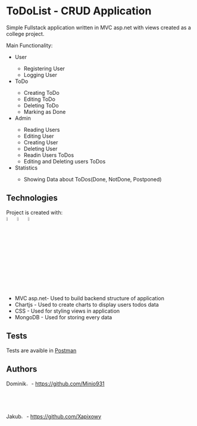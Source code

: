 
# ToDoList - CRUD Application
Simple Fullstack application written in MVC asp.net with views created as a college project.

Main Functionality:
<ul>
<li>User</li>
    <ul>
        <li>Registering User</li>
        <li>Logging User</li>
    </ul>
<li>ToDo</li>
    <ul>
        <li>Creating ToDo</li>
        <li>Editing ToDo</li>
        <li>Deleting ToDo</li>
        <li>Marking as Done</li>
    </ul>
<li>Admin</li>
    <ul> 
        <li>Reading Users</li>
        <li>Editing User</li>
        <li>Creating User</li>
        <li>Deleting User</li>
        <li>Readin Users ToDos</li>
        <li>Editing and Deleting users ToDos</li>
    </ul>
 <li>Statistics</li>
    <ul>
        <li>Showing Data about ToDos(Done, NotDone, Postponed)</li>
    </ul>
</ul>





## Technologies
Project is created with:<br>
<img src="https://skillicons.dev/icons?i=cs" width="5%"/> <img src="https://skills.thijs.gg/icons?i=css" width="5%"> <img src="https://skills.thijs.gg/icons?i=mongodb" width="5%"> <br>
* MVC asp.net- Used to build backend structure of application
* Chartjs - Used to create charts to display users todos data <br>
* CSS - Used for styling views in application
* MongoDB - Used for storing every data

## Tests
Tests are avaible in <a href="https://github.com/Xapixowy/ToDo-List-with-additions/blob/dev/Test%20Users.postman_collection.json">Postman</a>
 
## Authors
Dominik<img src="https://skillicons.dev/icons?i=github" width="2%"/> - https://github.com/Minio931 <br>
Jakub<img src="https://skillicons.dev/icons?i=github" width="2%"/> - https://github.com/Xapixowy 
